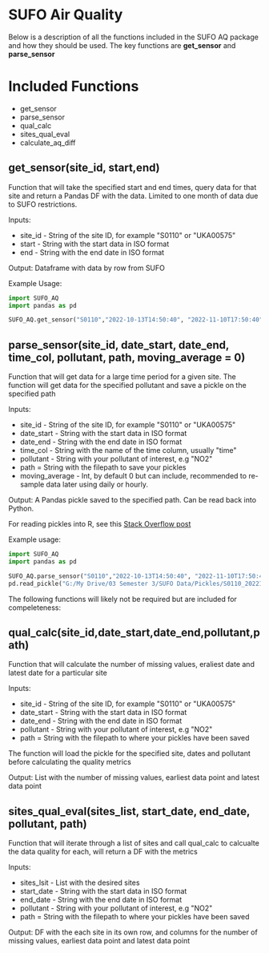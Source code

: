 # SUFO Air Quality

Below is a description of all the functions included in the SUFO AQ package and how they should be used. The key functions are **get_sensor** and **parse_sensor**

# Included Functions
- get_sensor
- parse_sensor
- qual_calc
- sites_qual_eval
- calculate_aq_diff

## get_sensor(site_id, start,end)
Function that will take the specified start and end times, query data for that site and return a Pandas DF with the data.
Limited to one month of data due to SUFO restrictions.

Inputs:
- site_id - String of the site ID, for example "S0110" or "UKA00575"
- start - String with the start data in ISO format
- end - String with the end date in ISO format
 
Output: Dataframe with data by row from SUFO

Example Usage:

```python
import SUFO_AQ
import pandas as pd

SUFO_AQ.get_sensor("S0110","2022-10-13T14:50:40", "2022-11-10T17:50:40")

```

## parse_sensor(site_id, date_start, date_end, time_col, pollutant, path, moving_average = 0)
Function that will get data for a large time period for a given site. The function will get data for the specified pollutant and save a pickle on the specified path

Inputs:
- site_id - String of the site ID, for example "S0110" or "UKA00575"
- date_start - String with the start data in ISO format
- date_end - String with the end date in ISO format
- time_col - String with the name of the time column, usually "time"
- pollutant - String with your pollutant of interest, e.g "NO2"
- path = String with the filepath to save your pickles
- moving_average - Int, by default 0 but can include, recommended to re-sample data later using daily or hourly.

Output: A Pandas pickle saved to the specified path. Can be read back into Python.

For reading pickles into R, see this [Stack Overflow post](https://stackoverflow.com/questions/35121192/reading-a-pickle-file-pandas-python-data-frame-in-r)

Example usage:

```python
import SUFO_AQ
import pandas as pd

SUFO_AQ.parse_sensor("S0110","2022-10-13T14:50:40", "2022-11-10T17:50:40","time","PM25","G:/My Drive/03 Semester 3/SUFO Data/Pickles/")
pd.read_pickle("G:/My Drive/03 Semester 3/SUFO Data/Pickles/S0110_20221013_20221110_PM25")

```

The following functions will likely not be required but are included for compeleteness:

## qual_calc(site_id,date_start,date_end,pollutant,path)
Function that will calculate the number of missing values, eraliest date and latest date for a particular site

Inputs:
- site_id - String of the site ID, for example "S0110" or "UKA00575"
- date_start - String with the start data in ISO format
- date_end - String with the end date in ISO format
- pollutant - String with your pollutant of interest, e.g "NO2"
- path = String with the filepath to where your pickles have been saved

The function will load the pickle for the specified site, dates and pollutant before calculating the quality metrics

Output: List with the number of missing values, earliest data point and latest data point

## sites_qual_eval(sites_list, start_date, end_date, pollutant, path)
Function that will iterate through a list of sites and call qual_calc to calcualte the data quality for each, will return a DF with the metrics

Inputs:
- sites_lsit - List with the desired sites
- start_date - String with the start data in ISO format
- end_date - String with the end date in ISO format
- pollutant - String with your pollutant of interest, e.g "NO2"
- path = String with the filepath to where your pickles have been saved

Output: DF with the each site in its own row, and columns for the number of missing values, earliest data point and latest data point



